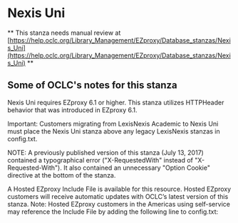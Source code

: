 # Nexis Uni
** This stanza needs manual review at [https://help.oclc.org/Library_Management/EZproxy/Database_stanzas/Nexis_Uni](https://help.oclc.org/Library_Management/EZproxy/Database_stanzas/Nexis_Uni) **

## Some of OCLC's notes for this stanza

Nexis Uni requires EZproxy 6.1 or higher. This stanza utilizes HTTPHeader behavior that was introduced in EZproxy 6.1.

Important: Customers migrating from LexisNexis Academic to Nexis Uni must place the Nexis Uni stanza above any legacy LexisNexis stanzas in config.txt.

NOTE: A previously published version of this stanza (July 13, 2017) contained a typographical error (&quot;X-RequestedWith&quot; instead of &quot;X-Requested-With&quot;). It also contained an unnecessary &quot;Option Cookie&quot; directive at the bottom of the stanza.

A Hosted EZproxy Include File is available for this resource. Hosted EZproxy customers will receive automatic updates with OCLC&rsquo;s latest version of this stanza. Note: Hosted EZproxy customers in the Americas using self-service may reference the Include File by adding the following line to config.txt:

&nbsp;

